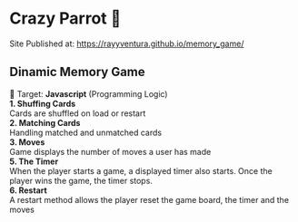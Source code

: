 # Crazy Parrot 🦜
Site Published at: https://rayyventura.github.io/memory_game/

## Dinamic Memory Game </br>
🎯 Target: **Javascript** (Programming Logic)</br>
**1. Shuffing Cards**</br>
Cards are shuffled on load or restart</br>
**2. Matching Cards**</br>
Handling matched and unmatched cards</br>
**3. Moves**</br>
Game displays the number of moves a user has made</br>
**5. The Timer**</br>
When the player starts a game, a displayed timer also starts. Once the player wins the game, the timer stops.</br>
**6. Restart**</br>
A restart method allows the player reset the game board, the timer and the moves</br>
